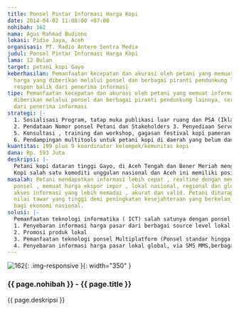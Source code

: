 ```yaml
---
title: Ponsel Pintar Informasi Harga Kopi
date: 2014-04-02 11:08:00 +07:00
nohibah: 162
nama: Agus Rahmad Budiono
lokasi: Pidie Jaya, Aceh
organisasi: PT. Radio Antero Sentra Media
judul: Ponsel Pintar Informasi Harga Kopi
lama: 12 Bulan
target: petani kopi Gayo
keberhasilan: Pemanfaatan kecepatan dan akurasi oleh petani yang memuat informasi
  harga yang diberikan melalui ponsel dan berbagai piranti pendunkung lainnya, serta
  respon balik dari penerima informasi
tipe: Pemanfaatan kecepatan dan akurasi oleh petani yang memuat informasi harga yang
  diberikan melalui ponsel dan berbagai piranti pendunkung lainnya, serta respon balik
  dari penerima informasi
strategi: |-
  1. Sosialisasi Program, tatap muka publikasi luar ruang dan PSA (Iklan Layanan Masyarakat)
  2. Pendataan Nomor ponsel Petani dan Stakeholders 3. Penyediaan Server, mebangun situs profesional 4. Distribusi Informasi via SMS/MMS dan piranti pendukunbg lain
  5. Konsultasi , training dan workshop, gagasan festival kopi pameran lokal regional luar negeri
  6. Pendampingan multitools untuk petani kopi di daerah yang belum dan atau sulit mengakses signal ponsel 9. Bangun jaringan lokal regional dan global, baik swasta, organisasi nirlaba maupun bermitra dengan instansi pemerintah.
kuantitas: 199 plus 9 koordinator kelompok/komunitas kopi
dana: Rp. 593 Juta
deskripsi: |-
  Petani kopi dataran tinggi Gayo, di Aceh Tengah dan Bener Meriah mengalami berbagai kendala terkait informasi harga dan mesti dicarikan solusi. Akses informasi harga di pasar lokal dan global yang lebih komprehensif dibutuhkan oleh petani guna menunjang produktivitas mereka. Akses informasi harga yang diperoleh petani memberi ruang dan memperkuat kemandirian petani saat menjual produksi mereka.Petani terhindar dari praktik permainan harga yang diduga dilakukan oleh kartel kopi dalam hal praktik distribusi produksi. Lebih khusus, petani memiliki nilai tawar yang jauh lebih tinggi , utamanya saat petani memutuskan menjual produksi kopi mereka ke pasar, baik level lokal, regional dan global.
  Kopi salah satu komoditi unggulan nasional dan Aceh ini memiliki posisi tawar di level internasional, tentu saja diperlukan berbagai perlindungan, baik terhadap tanamannya, petani dan sistem pemasarannya. Analis mengatakan, salah satu bentuk perlindungan yang sudah terwujud adalah terbitnya sertifikat Indikasi Geografis kopi gayo. Sertifikat itu menjadi dasar perlindungan geografis atau originalitas terhadap tanaman unggulan masyarakat di Dataran Tinggi Gayo.
masalah: Petani mendapatkan informasi lebih cepat , realtime dengan menggunakan akses
  ponsel , memuat harga ekspor impor , lokal nasional, regional dan global. Dengan
  akses informasi yang lebih memadai , akurat dan valid. Petani diharapkan memiliki
  nilai tawar yang tinggi demi peningkatan kesejahteraan yang berkelanjutan berkontribusi
  bagi ekonomi nasional.
solusi: |-
  Pemanfaatan teknologi informatika ( ICT) salah satunya dengan ponsel demi peningkatan kesejahteraan dan ekonomi kawasan , sebagai bertikut :
  1. Penyebaran informasi harga pasar dari berbagai source level lokal , regional dan global
  2. Promosi produk lokal
  3. Pemanfaatan teknologi ponsel Multiplatform (Ponsel standar hingga yang canggih, Situs Web dll)
  4. Penyebaran informasi harga pasar lokal global, via SMS MMS,berbagai jenis Ponsel berbasis teknologi terbaru
---
```


![162](/static/img/hibahcms/162.png){: .img-responsive }{: width="350" }

### {{ page.nohibah }} - {{ page.title }}

{{ page.deskripsi }}
